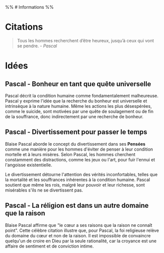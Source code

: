 %% # Informations %%

# Citations

> Tous les hommes recherchent d’être heureux, jusqu’à ceux qui vont se pendre. - _Pascal_

# Idées

## Pascal - Bonheur en tant que quête universelle

Pascal décrit la condition humaine comme fondamentalement malheureuse. Pascal y exprime l'idée que la recherche du bonheur est universelle et intrinsèque à la nature humaine. Même les actions les plus désespérées, comme le suicide, sont motivées par une quête de soulagement ou de fin de la souffrance, donc indirectement par une recherche de bonheur​.

## Pascal - Divertissement pour passer le temps

Blaise Pascal aborde le concept du divertissement dans ses **Pensées** comme une manière pour les hommes d'éviter de penser à leur condition mortelle et à leurs misères. Selon Pascal, les hommes cherchent constamment des distractions, comme les jeux ou l'art, pour fuir l'ennui et l'angoisse existentielle.

Le divertissement détourne l'attention des vérités inconfortables, telles que la mortalité et les souffrances inhérentes à la condition humaine. Pascal soutient que même les rois, malgré leur pouvoir et leur richesse, sont misérables s'ils ne se divertissent pas.

## Pascal - La réligion est dans un autre domaine que la raison

Blaise Pascal affirme que "le cœur a ses raisons que la raison ne connaît point". Cette célèbre citation illustre que, pour Pascal, la foi religieuse relève du domaine du cœur et non de la raison. Il est impossible de convaincre quelqu'un de croire en Dieu par la seule rationalité, car la croyance est une affaire de sentiment et de conviction intime.
